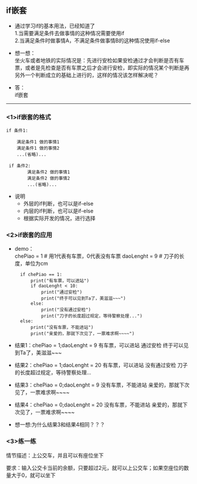 ## if嵌套
+ 通过学习if的基本用法，已经知道了  
1.当需要满足条件去做事情的这种情况需要使用if  
2.当满足条件时做事情A，不满足条件做事情B的这种情况使用if-else

+ 想一想：  
坐火车或者地铁的实际情况是：先进行安检如果安检通过才会判断是否有车票，或者是先检查是否有车票之后才会进行安检，即实际的情况某个判断是再另外一个判断成立的基础上进行的，这样的情况该怎样解决呢？  

+ 答：  
if嵌套
---
### <1>if嵌套的格式
    if 条件1:

        满足条件1 做的事情1
        满足条件1 做的事情2
        ...(省略)...

     if 条件2:
            满足条件2 做的事情1
            满足条件2 做的事情2
            ...(省略)...
+ 说明
    + 外层的if判断，也可以是if-else
    + 内层的if判断，也可以是if-else
    + 根据实际开发的情况，进行选择

### <2>if嵌套的应用
+ demo：  
        chePiao = 1     # 用1代表有车票，0代表没有车票
        daoLenght = 9     # 刀子的长度，单位为cm

        if chePiao == 1:
            print("有车票，可以进站")
            if daoLenght < 10:
                print("通过安检")
                print("终于可以见到Ta了，美滋滋~~~")
            else:
                print("没有通过安检")
                print("刀子的长度超过规定，等待警察处理...")
        else:
            print("没有车票，不能进站")
            print("亲爱的，那就下次见了，一票难求啊~~~~")

+ 结果1：chePiao = 1;daoLenght = 9
        有车票，可以进站
        通过安检
        终于可以见到Ta了，美滋滋~~~

+ 结果2：chePiao = 1;daoLenght = 20
        有车票，可以进站
        没有通过安检
        刀子的长度超过规定，等待警察处理...
+ 结果3：chePiao = 0;daoLenght = 9
        没有车票，不能进站
        亲爱的，那就下次见了，一票难求啊~~~~
+ 结果4：chePiao = 0;daoLenght = 20
        没有车票，不能进站
        亲爱的，那就下次见了，一票难求啊~~~~
+ 想一想:为什么结果3和结果4相同？？？

### <3>练一练

情节描述：上公交车，并且可以有座位坐下

要求：输入公交卡当前的余额，只要超过2元，就可以上公交车；如果空座位的数量大于0，就可以坐下

